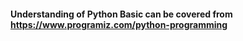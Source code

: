#### Understanding of Python Basic can be covered from https://www.programiz.com/python-programming



